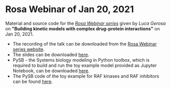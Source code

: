 # Rosa Webinar of Jan 20, 2021
Material and source code for the [*Rosa Webinar series*](https://www.rosaandco.com/webinars/2021/kinetic-models-with-complex-drug-protein-interactions) given by *Luca Gerosa* on **"Building kinetic models with complex drug-protein interactions"** on Jan 20, 2021.

* The recording of the talk can be downloaded from the [Rosa Webinar series website](https://www.rosaandco.com/webinars/2021/kinetic-models-with-complex-drug-protein-interactions).
* The slides can be downloaded [here](https://github.com/lgerosa/rosa_webinar_20Jan2021/blob/main/ROSA_webinar_LGerosa_for_website.pdf).
* PySB - the Systems biology modeling in Python toolbox, which is required to build and run the toy example model provided as Jupyter Notebook, can be downloaded [here](http://pysb.org/).
* The PySB code of the toy example for RAF kinases and RAF inhibitors can be found [here](https://github.com/lgerosa/rosa_webinar_20Jan2021/blob/main/toy_example_RAF_RAFi.ipynb).
